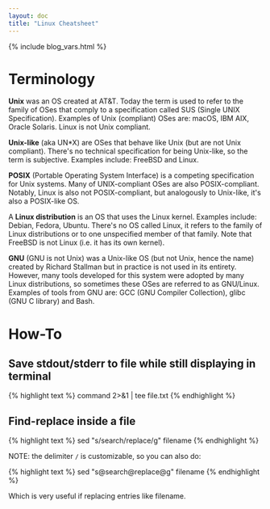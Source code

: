 ```yaml
---
layout: doc
title: "Linux Cheatsheet"
---
```


{% include blog_vars.html %}

# Terminology

**Unix** was an OS created at AT&T. Today the term is used to refer to the family of OSes that comply to a specification called SUS (Single UNIX Specification). Examples of Unix (compliant) OSes are: macOS, IBM AIX, Oracle Solaris. Linux is not Unix compliant.

**Unix-like** (aka UN*X) are OSes that behave like Unix (but are not Unix compliant). There's no technical specification for being Unix-like, so the term is subjective. Examples include: FreeBSD and Linux.

**POSIX** (Portable Operating System Interface) is a competing specification for Unix systems. Many of UNIX-compliant OSes are also POSIX-compliant. Notably, Linux is also not POSIX-compliant, but analogously to Unix-like, it's also a POSIX-like OS.

A **Linux distribution** is an OS that uses the Linux kernel. Examples include: Debian, Fedora, Ubuntu. There's no OS called Linux, it refers to the family of Linux distributions or to one unspecified member of that family. Note that FreeBSD is not Linux (i.e. it has its own kernel).

**GNU** (GNU is not Unix) was a Unix-like OS (but not Unix, hence the name) created by Richard Stallman but in practice is not used in its entirety. However, many tools developed for this system were adopted by many Linux distributions, so sometimes these OSes are referred to as GNU/Linux. Examples of tools from GNU are: GCC (GNU Compiler Collection), glibc (GNU C library) and Bash.

# How-To

## Save stdout/stderr to file while still displaying in terminal

{% highlight text %}
command 2>&1 | tee file.txt
{% endhighlight %}

## Find-replace inside a file

{% highlight text %}
sed "s/search/replace/g" filename
{% endhighlight %}

NOTE: the delimiter `/` is customizable, so you can also do:

{% highlight text %}
sed "s@search@replace@g" filename
{% endhighlight %}

Which is very useful if replacing entries like filename.
